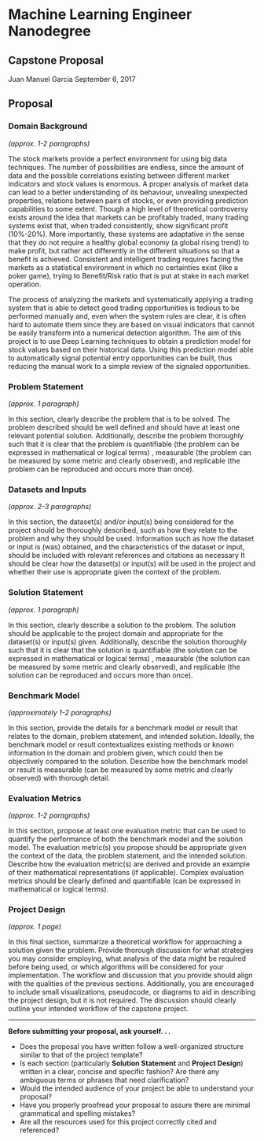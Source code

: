 # Machine Learning Engineer Nanodegree
## Capstone Proposal
Juan Manuel García
September 6, 2017

## Proposal 

### Domain Background
_(approx. 1-2 paragraphs)_

The stock markets provide a perfect environment for using big data techniques. The number of possibilities are endless, since the amount of data and the possible correlations existing between different market indicators and stock values is enormous. A proper analysis of market data can lead to a better understanding of its behaviour, unvealing unexpected properties, relations between pairs of stocks, or even providing prediction capabilities to some extent. Though a high level of theoretical controversy exists around the idea that markets can be profitably traded, many trading systems exist that, when traded consistently, show significant profit (10%-20%). More importantly, these systems are adaptative in the sense that they do not require a healthy global economy (a global rising trend) to make profit, but rather act differently in the different situations so that a benefit is achieved. Consistent and intelligent trading requires facing the markets as a statistical environment in which no certainties exist (like a poker game), trying to Benefit/Risk ratio that is put at stake in each market operation. 

The process of analyzing the markets and systematically applying a trading system that is able to detect good trading opportunities is tedious to be performed manually and, even when the system rules are clear, it is often hard to automate them since they are based on visual indicators that cannot be easily transform into a numerical detection algorithm. The aim of this project is to use Deep Learning techniques to obtain a prediction model for stock values based on their historical data. Using this prediction model able to automatically signal potential entry opportunities can be built, thus reducing the manual work to a simple review of the signaled opportunities. 


### Problem Statement
_(approx. 1 paragraph)_

In this section, clearly describe the problem that is to be solved. The problem described should be well defined and should have at least one relevant potential solution. Additionally, describe the problem thoroughly such that it is clear that the problem is quantifiable (the problem can be expressed in mathematical or logical terms) , measurable (the problem can be measured by some metric and clearly observed), and replicable (the problem can be reproduced and occurs more than once).

### Datasets and Inputs
_(approx. 2-3 paragraphs)_

In this section, the dataset(s) and/or input(s) being considered for the project should be thoroughly described, such as how they relate to the problem and why they should be used. Information such as how the dataset or input is (was) obtained, and the characteristics of the dataset or input, should be included with relevant references and citations as necessary It should be clear how the dataset(s) or input(s) will be used in the project and whether their use is appropriate given the context of the problem.

### Solution Statement
_(approx. 1 paragraph)_

In this section, clearly describe a solution to the problem. The solution should be applicable to the project domain and appropriate for the dataset(s) or input(s) given. Additionally, describe the solution thoroughly such that it is clear that the solution is quantifiable (the solution can be expressed in mathematical or logical terms) , measurable (the solution can be measured by some metric and clearly observed), and replicable (the solution can be reproduced and occurs more than once).

### Benchmark Model
_(approximately 1-2 paragraphs)_

In this section, provide the details for a benchmark model or result that relates to the domain, problem statement, and intended solution. Ideally, the benchmark model or result contextualizes existing methods or known information in the domain and problem given, which could then be objectively compared to the solution. Describe how the benchmark model or result is measurable (can be measured by some metric and clearly observed) with thorough detail.

### Evaluation Metrics
_(approx. 1-2 paragraphs)_

In this section, propose at least one evaluation metric that can be used to quantify the performance of both the benchmark model and the solution model. The evaluation metric(s) you propose should be appropriate given the context of the data, the problem statement, and the intended solution. Describe how the evaluation metric(s) are derived and provide an example of their mathematical representations (if applicable). Complex evaluation metrics should be clearly defined and quantifiable (can be expressed in mathematical or logical terms).

### Project Design
_(approx. 1 page)_

In this final section, summarize a theoretical workflow for approaching a solution given the problem. Provide thorough discussion for what strategies you may consider employing, what analysis of the data might be required before being used, or which algorithms will be considered for your implementation. The workflow and discussion that you provide should align with the qualities of the previous sections. Additionally, you are encouraged to include small visualizations, pseudocode, or diagrams to aid in describing the project design, but it is not required. The discussion should clearly outline your intended workflow of the capstone project.

-----------

**Before submitting your proposal, ask yourself. . .**

- Does the proposal you have written follow a well-organized structure similar to that of the project template?
- Is each section (particularly **Solution Statement** and **Project Design**) written in a clear, concise and specific fashion? Are there any ambiguous terms or phrases that need clarification?
- Would the intended audience of your project be able to understand your proposal?
- Have you properly proofread your proposal to assure there are minimal grammatical and spelling mistakes?
- Are all the resources used for this project correctly cited and referenced?
